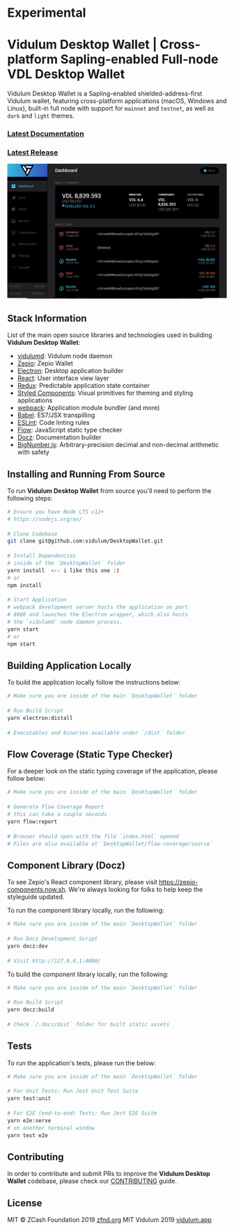 # Experimental

# Vidulum Desktop Wallet | Cross-platform Sapling-enabled Full-node VDL Desktop Wallet

Vidulum Desktop Wallet is a Sapling-enabled shielded-address-first Vidulum wallet, featuring cross-platform applications (macOS, Windows and Linux), built-in full node with support for `mainnet` and `testnet`, as well as `dark` and `light` themes.

### [Latest Documentation](https://github.com/vidulum)

### [Latest Release](https://github.com/vidulum/DesktopWallet/releases)

![Vidulum Desktop Wallet](https://github.com/vidulum/Vidulum-Press-Kit/raw/master/DesktopWalletSnip.PNG)

## Stack Information

List of the main open source libraries and technologies used in building **Vidulum Desktop Wallet**:

- [vidulumd](https://github.com/vidulum/vidulum): Vidulum node daemon
- [Zepio](https://github.com/ZcashFoundation/zepio): Zepio Wallet
- [Electron](https://github.com/electron/electron): Desktop application builder
- [React](https://facebook.github.io/react/): User interface view layer
- [Redux](https://redux.js.org/): Predictable application state container
- [Styled Components](https://www.styled-components.com/): Visual primitives for theming and styling applications
- [webpack](https://webpack.github.io/): Application module bundler (and more)
- [Babel](https://babeljs.io/): ES7/JSX transpilling
- [ESLint](https://eslint.org/): Code linting rules
- [Flow](https://flow.org): JavaScript static type checker
- [Docz](https://docz.site): Documentation builder
- [BigNumber.js](https://github.com/MikeMcl/bignumber.js#readme): Arbitrary-precision decimal and non-decimal arithmetic with safety

## Installing and Running From Source

To run **Vidulum Desktop Wallet** from source you'll need to perform the following steps:
```bash
# Ensure you have Node LTS v12+
# https://nodejs.org/en/

# Clone Codebase
git clone git@github.com:vidulum/DesktopWallet.git

# Install Dependencies
# inside of the `DesktopWallet` folder
yarn install  <-- i like this one :)
# or
npm install

# Start Application
# webpack development server hosts the application on port
# 8080 and launches the Electron wrapper, which also hosts
# the `vidulumd` node daemon process.
yarn start
# or
npm start
```

## Building Application Locally

To build the application locally follow the instructions below:
```bash
# Make sure you are inside of the main `DesktopWallet` folder

# Run Build Script
yarn electron:distall

# Executables and binaries available under `/dist` folder
```

## Flow Coverage (Static Type Checker)

For a deeper look on the static typing coverage of the application, please follow below:
```bash
# Make sure you are inside of the main `DesktopWallet` folder

# Generate Flow Coverage Report
# this can take a couple seconds
yarn flow:report

# Browser should open with the file `index.html` opened
# Files are also available at `DesktopWallet/flow-coverage/source`
```

## Component Library (Docz)

To see Zepio's React component library, please visit https://zepio-components.now.sh. We're always looking for folks to help keep the styleguide updated.

To run the component library locally, run the following:
```bash
# Make sure you are inside of the main `DesktopWallet` folder

# Run Docz Development Script
yarn docz:dev

# Visit http://127.0.0.1:4000/
```

To build the component library locally, run the following:
```bash
# Make sure you are inside of the main `DesktopWallet` folder

# Run Build Script
yarn docz:build

# Check `/.docz/dist` folder for built static assets
```

## Tests

To run the application's tests, please run the below:
```bash
# Make sure you are inside of the main `DesktopWallet` folder

# For Unit Tests: Run Jest Unit Test Suite
yarn test:unit

# For E2E (end-to-end) Tests: Run Jest E2E Suite
yarn e2e:serve
# on another terminal window
yarn test e2e
```

## Contributing

In order to contribute and submit PRs to improve the **Vidulum Desktop Wallet** codebase, please check our [CONTRIBUTING](https://github.com/vidulum/DesktopWallet/blob/master/CONTRIBUTING.md) guide.

## License

MIT © ZCash Foundation 2019 [zfnd.org](https://zfnd.org)
MIT Vidulum 2019 [vidulum.app](https://vidulum.app)
